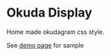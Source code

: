 # Okuda Display

Home made okudagram css style.

See [demo page](https://ysaak.github.io/okuda-display/) for sample
